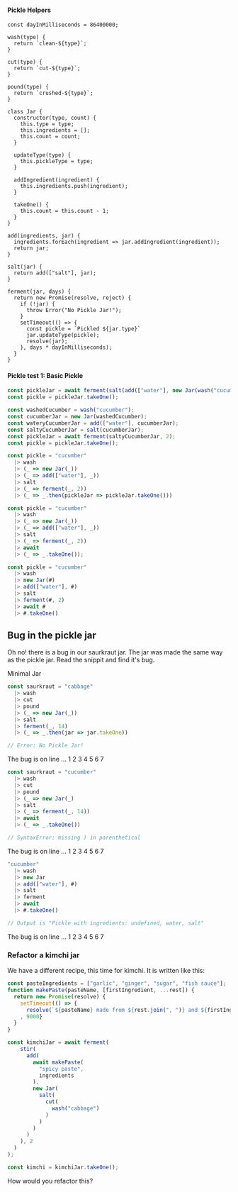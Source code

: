 #### Pickle Helpers

```
const dayInMilliseconds = 86400000;

wash(type) {
  return `clean-${type}`;
}

cut(type) {
  return `cut-${type}`;
}

pound(type) {
  return `crushed-${type}`;
}

class Jar {
  constructor(type, count) {
    this.type = type;
    this.ingredients = [];
    this.count = count;
  }

  updateType(type) {
    this.pickleType = type;
  }

  addIngredient(ingredient) {
    this.ingredients.push(ingredient);
  }

  takeOne() {
    this.count = this.count - 1;
  }
}

add(ingredients, jar) {
  ingredients.forEach(ingredient => jar.addIngredient(ingredient));
  return jar;
}

salt(jar) {
  return add(["salt"], jar);
}

ferment(jar, days) {
  return new Promise(resolve, reject) {
    if (!jar) {
      throw Error("No Pickle Jar!");
    }
    setTimeout(() => {
      const pickle = `Pickled ${jar.type}`
      jar.updateType(pickle);
      resolve(jar);
    }, days * dayInMilliseconds);
  }
}
```

#### Pickle test 1: Basic Pickle

```javascript
const pickleJar = await ferment(salt(add(["water"], new Jar(wash("cucumber"), 10))), 2));
const pickle = pickleJar.takeOne();
```

```javascript
const washedCucumber = wash("cucumber");
const cucumberJar = new Jar(washedCucumber);
const wateryCucumberJar = add(["water"], cucumberJar);
const saltyCucumberJar = salt(cucumberJar);
const pickleJar = await ferment(saltyCucumberJar, 2);
const pickle = pickleJar.takeOne();
```

```javascript
const pickle = "cucumber"
  |> wash
  |> (_ => new Jar(_))
  |> (_ => add(["water"], _))
  |> salt
  |> (_ => ferment(_, 2))
  |> (_ => _.then(pickleJar => pickleJar.takeOne()))
```

```javascript
const pickle = "cucumber"
  |> wash
  |> (_ => new Jar(_))
  |> (_ => add(["water"], _))
  |> salt
  |> (_ => ferment(_, 2))
  |> await
  |> (_ => _.takeOne());
```

```javascript
const pickle = "cucumber"
  |> wash
  |> new Jar(#)
  |> add(["water"], #)
  |> salt
  |> ferment(#, 2)
  |> await #
  |> #.takeOne()
```

## Bug in the pickle jar

Oh no! there is a bug in our saurkraut jar. The jar was made the same way as the pickle jar.  Read the snippit and find it's bug.

Minimal Jar
```javascript
const saurkraut = "cabbage"
  |> wash
  |> cut
  |> pound
  |> (_ => new Jar(_))
  |> salt
  |> ferment(_, 14)
  |> (_ => _.then(jar => jar.takeOne))

// Error: No Pickle Jar!
```

The bug is on line ...
1
2
3
4
5
6
7

```javascript
const saurkraut = "cucumber"
  |> wash
  |> cut
  |> pound
  |> (_ => new Jar(_)
  |> salt
  |> (_ => ferment(_, 14))
  |> await
  |> (_ => _.takeOne())

// SyntaxError: missing ) in parenthetical
```

The bug is on line ...
1
2
3
4
5
6
7

```javascript
"cucumber"
  |> wash
  |> new Jar
  |> add(["water"], #)
  |> salt
  |> ferment
  |> await
  |> #.takeOne()

// Output is "Pickle with ingredients: undefined, water, salt"
```

The bug is on line ...
1
2
3
4
5
6
7

### Refactor a kimchi jar

We have a different recipe, this time for kimchi. It is written like this:

```javascript
const pasteIngredients = ["garlic", "ginger", "sugar", "fish sauce"];
function makePaste(pasteName, [firstIngredient, ...rest]) {
  return new Promise(resolve) {
    setTimeout(() => {
      resolve(`${pasteName} made from ${rest.join(", ")} and ${firstIngredient}`);
    , 9000}
  }
}

const kimchiJar = await ferment(
    stir(
      add(
        await makePaste(
          "spicy paste",
          ingredients
        ),
        new Jar(
          salt(
            cut(
              wash("cabbage")
            )
          )
        )
      )
    ), 2
  )
);

const kimchi = kimchiJar.takeOne();
```

How would you refactor this?
